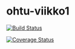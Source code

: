 # ohtu-viikko1

[![Build Status](https://travis-ci.org/hanranti/ohtu-viikko1.svg?branch=master)](https://travis-ci.org/hanranti/ohtu-viikko1)

[![Coverage Status](https://coveralls.io/repos/github/hanranti/ohtu-viikko1/badge.svg?branch=master)](https://coveralls.io/github/hanranti/ohtu-viikko1?branch=master) 
